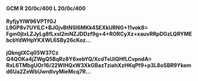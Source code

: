 #### GCM R 20/0c/400 L 20/0c/400
**RyfjyYlW96VPTfGJ**<br/>**L9GP8v7UYlLC+BJGjvBtNSI6MKk4SEXkURNG+11vok8=**<br/>**Fgm0jtxLZJyLg8fLxsI2mNZJDDzf9g+4+RORCyXz+xauvRRpDGzLQRYMEbcbYdWHpYKXWL6SBy26cKoz...**<br/><br/>
**jQkngIXCq05W37Cz**<br/>**Q4QOKa4jZWgQ5BqRz8Y6xebYQ/XcdTsUiQHfLCvpndA=**<br/>**RxL6TMbgUOr16/22WlHQxW3XkGBazTziahXzHKqPf9+p3L8oSBR9Ykemd6Ua2ZeWbUwrdlvyMieMcq7R...**